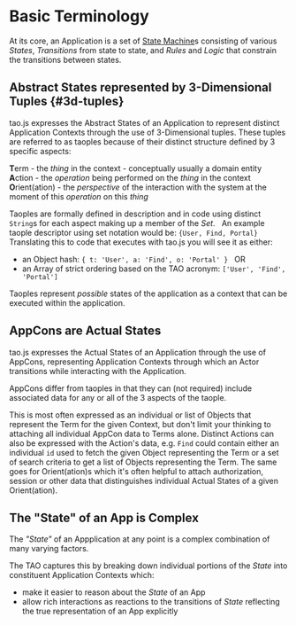 # Basic Terminology

At its core, an Application is a set of [State Machine](https://en.wikipedia.org/wiki/Finite-state_machine)s
consisting of various _States_, _Transitions_ from state to state, and _Rules_ and _Logic_ that
constrain the transitions between states.

## Abstract States represented by 3-Dimensional Tuples {#3d-tuples}

tao.js expresses the Abstract States of an Application to represent distinct Application Contexts
through the use of 3-Dimensional tuples.  These tuples are referred to as taoples because of their
distinct structure defined by 3 specific aspects:

**T**erm - the _thing_ in the context - conceptually usually a domain entity  
**A**ction - the _operation_ being performed on the _thing_ in the context  
**O**rient(ation) - the _perspective_ of the interaction with the system at
the moment of this _operation_ on this _thing_  

Taoples are formally defined in description and in code using distinct `String`s for each aspect
making up a member of the _Set_.  
An example taople descriptor using set notation would be: `{User, Find, Portal}`  
Translating this to code that executes with tao.js you will see it as either:

* an Object hash: `{ t: 'User', a: 'Find', o: 'Portal' }`  
  OR
* an Array of strict ordering based on the TAO acronym: `['User', 'Find', 'Portal']`

Taoples represent _possible_ states of the application as a context that can be executed
within the application.

## AppCons are Actual States

tao.js expresses the Actual States of an Application through the use of AppCons, representing
Application Contexts through which an Actor transitions while interacting with the Application.

AppCons differ from taoples in that they can (not required) include associated data for any or all
of the 3 aspects of the taople.

This is most often expressed as an individual or list of Objects that represent the Term for
the given Context, but don't limit your thinking to attaching all individual AppCon data to
Terms alone.  Distinct Actions can also be expressed with the Action's data, e.g. `Find` could contain either an individual `id` used to fetch the given Object representing the Term or a set of search criteria to get a list of Objects representing the Term.  The same goes for Orient(ation)s
which it's often helpful to attach authorization, session or other data that distinguishes
individual Actual States of a given Orient(ation).

## The "State" of an App is Complex

The _"State"_ of an Appplication at any point is a complex combination of many varying factors.

The TAO captures this by breaking down individual portions of the _State_ into constituent
Application Contexts which:

* make it easier to reason about the _State_ of an App
* allow rich interactions as reactions to the transitions of _State_ reflecting the true
  representation of an App explicitly
